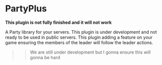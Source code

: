 # PartyPlus

**This plugin is not fully finished and it will not work**

A Party library for your servers. This plugin is under development and not ready to be used in public servers.
This plugin adding a feature on your game ensuring the members of the leader will follow the leader actions.

>> We are still under development but I gonna ensure this will gonna be hard

